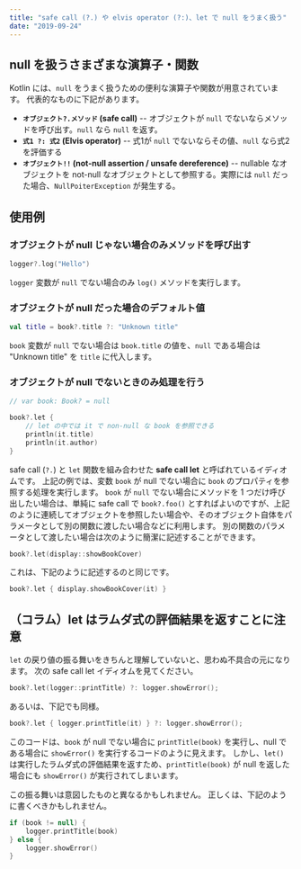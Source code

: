 ```yaml
---
title: "safe call (?.) や elvis operator (?:)、let で null をうまく扱う"
date: "2019-09-24"
---
```


null を扱うさまざまな演算子・関数
----

Kotlin には、`null` をうまく扱うための便利な演算子や関数が用意されています。
代表的なものに下記があります。

- **`オブジェクト?.メソッド` (safe call)** -- オブジェクトが `null` でないならメソッドを呼び出す。`null` なら `null` を返す。
- **`式1 ?: 式2` (Elvis operator)** -- 式1が `null` でないならその値、`null` なら式2を評価する
- **`オブジェクト!!` (not-null assertion / unsafe dereference)** -- nullable なオブジェクトを not-null なオブジェクトとして参照する。実際には `null` だった場合、`NullPoiterException` が発生する。


使用例
----

### オブジェクトが null じゃない場合のみメソッドを呼び出す

```kotlin
logger?.log("Hello")
```

`logger` 変数が `null` でない場合のみ `log()` メソッドを実行します。


### オブジェクトが null だった場合のデフォルト値

```kotlin
val title = book?.title ?: "Unknown title"
```

`book` 変数が `null` でない場合は `book.title` の値を、`null` である場合は "Unknown title" を `title` に代入します。


### オブジェクトが null でないときのみ処理を行う

```kotlin
// var book: Book? = null

book?.let {
    // let の中では it で non-null な book を参照できる
    println(it.title)
    println(it.author)
}
```

safe call (`?.`) と `let` 関数を組み合わせた **safe call let** と呼ばれているイディオムです。
上記の例では、変数 `book` が null でない場合に `book` のプロパティを参照する処理を実行します。
`book` が `null` でない場合にメソッドを 1 つだけ呼び出したい場合は、単純に safe call で `book?.foo()` とすればよいのですが、上記のように連続してオブジェクトを参照したい場合や、そのオブジェクト自体をパラメータとして別の関数に渡したい場合などに利用します。
別の関数のパラメータとして渡したい場合は次のように簡潔に記述することができます。

```kotlin
book?.let(display::showBookCover)
```

これは、下記のように記述するのと同じです。

```kotlin
book?.let { display.showBookCover(it) }
```


（コラム）let はラムダ式の評価結果を返すことに注意
----

`let` の戻り値の振る舞いをきちんと理解していないと、思わぬ不具合の元になります。
次の safe call let イディオムを見てください。

```kotlin
book?.let(logger::printTitle) ?: logger.showError();
```

あるいは、下記でも同様。

```kotlin
book?.let { logger.printTitle(it) } ?: logger.showError();
```

このコードは、`book` が null でない場合に `printTitle(book)` を実行し、null である場合に `showError()` を実行するコードのように見えます。
しかし、`let()` は実行したラムダ式の評価結果を返すため、`printTitle(book)` が null を返した場合にも `showError()` が実行されてしまいます。

この振る舞いは意図したものと異なるかもしれません。
正しくは、下記のように書くべきかもしれません。

```kotlin
if (book != null) {
    logger.printTitle(book)
} else {
    logger.showError()
}
```

